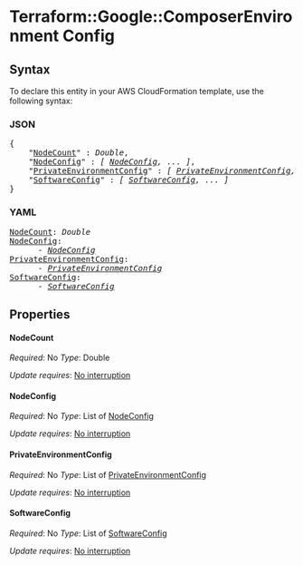# Terraform::Google::ComposerEnvironment Config

## Syntax

To declare this entity in your AWS CloudFormation template, use the following syntax:

### JSON

<pre>
{
    "<a href="#nodecount" title="NodeCount">NodeCount</a>" : <i>Double</i>,
    "<a href="#nodeconfig" title="NodeConfig">NodeConfig</a>" : <i>[ <a href="config-nodeconfig.md">NodeConfig</a>, ... ]</i>,
    "<a href="#privateenvironmentconfig" title="PrivateEnvironmentConfig">PrivateEnvironmentConfig</a>" : <i>[ <a href="config-privateenvironmentconfig.md">PrivateEnvironmentConfig</a>, ... ]</i>,
    "<a href="#softwareconfig" title="SoftwareConfig">SoftwareConfig</a>" : <i>[ <a href="config-softwareconfig.md">SoftwareConfig</a>, ... ]</i>
}
</pre>

### YAML

<pre>
<a href="#nodecount" title="NodeCount">NodeCount</a>: <i>Double</i>
<a href="#nodeconfig" title="NodeConfig">NodeConfig</a>: <i>
      - <a href="config-nodeconfig.md">NodeConfig</a></i>
<a href="#privateenvironmentconfig" title="PrivateEnvironmentConfig">PrivateEnvironmentConfig</a>: <i>
      - <a href="config-privateenvironmentconfig.md">PrivateEnvironmentConfig</a></i>
<a href="#softwareconfig" title="SoftwareConfig">SoftwareConfig</a>: <i>
      - <a href="config-softwareconfig.md">SoftwareConfig</a></i>
</pre>

## Properties

#### NodeCount

_Required_: No
_Type_: Double

_Update requires_: [No interruption](https://docs.aws.amazon.com/AWSCloudFormation/latest/UserGuide/using-cfn-updating-stacks-update-behaviors.html#update-no-interrupt)

#### NodeConfig

_Required_: No
_Type_: List of <a href="config-nodeconfig.md">NodeConfig</a>

_Update requires_: [No interruption](https://docs.aws.amazon.com/AWSCloudFormation/latest/UserGuide/using-cfn-updating-stacks-update-behaviors.html#update-no-interrupt)

#### PrivateEnvironmentConfig

_Required_: No
_Type_: List of <a href="config-privateenvironmentconfig.md">PrivateEnvironmentConfig</a>

_Update requires_: [No interruption](https://docs.aws.amazon.com/AWSCloudFormation/latest/UserGuide/using-cfn-updating-stacks-update-behaviors.html#update-no-interrupt)

#### SoftwareConfig

_Required_: No
_Type_: List of <a href="config-softwareconfig.md">SoftwareConfig</a>

_Update requires_: [No interruption](https://docs.aws.amazon.com/AWSCloudFormation/latest/UserGuide/using-cfn-updating-stacks-update-behaviors.html#update-no-interrupt)

